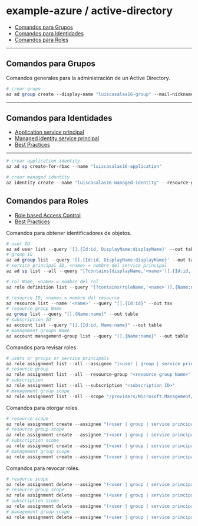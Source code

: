 # example-azure / active-directory

- [Comandos para Grupos](#comandos-para-grupos)
- [Comandos para Identidades](#comandos-para-identidades)
- [Comandos para Roles](#comandos-para-roles)

---

## Comandos para Grupos

Comandos generales para la administración de un Active Directory.

```powershell
# crear grupo
az ad group create --display-name "luiscasalas16-group" --mail-nickname "luiscasalas16-group" --description "luiscasalas16-group"
```

---

## Comandos para Identidades

- [Application service principal](https://learn.microsoft.com/en-us/azure/active-directory/develop/app-objects-and-service-principals)
- [Managed identity service principal](https://learn.microsoft.com/en-us/azure/active-directory/managed-identities-azure-resources/overview)
- [Best Practices](https://learn.microsoft.com/en-us/azure/active-directory/managed-identities-azure-resources/managed-identity-best-practice-recommendations)

---

```powershell
# crear application identity
az ad sp create-for-rbac --name "luiscasalas16-application"
```

```powershell
# crear managed identity
az identity create --name "luiscasalas16-managed-identity" --resource-group "luiscasalas16-resource-group"
```

## Comandos para Roles

- [Role based Access Control](https://learn.microsoft.com/en-us/azure/role-based-access-control/)
- [Best Practices](https://learn.microsoft.com/en-us/azure/role-based-access-control/best-practices)

Comandos para obtener identificadores de objetos.

```powershell
# user ID
az ad user list --query '[].{Id:id, DisplayName:displayName}' --out table
# group ID
az ad group list --query '[].{Id:id, DisplayName:displayName}' --out table
# service principal ID, <name> = nombre del service principal
az ad sp list --all --query "[?contains(displayName,'<name>')].{Id:id, DisplayName:displayName}" --out table

# rol Name, <name> = nombre del rol
az role definition list --query "[?contains(roleName,'<name>')].{Name:name, RoleName:roleName}" --out table

# resource ID, <name> = nombre del resource
az resource list --name '<name>' --query "[].{Id:id}" --out tsv
# resource group Name
az group list --query "[].{Name:name}" --out table
# subscription ID
az account list --query "[].{Id:id, Name:name}" --out table
# management groups Name
az account management-group list --query "[].{Name:name}" --out table
```

Comandos para revisar roles.

```powershell
# users or groups or service principals
az role assignment list --all --assignee "(<user | group | service principal) ID>"
# resource group
az role assignment list --all --resource-group "<resource group Name>"
# subscription
az role assignment list --all --subscription "<subscription ID>"
# management group scope
az role assignment list --all --scope "/providers/Microsoft.Management/managementGroups/<management group name>"
```

Comandos para otorgar roles.

```powershell
# resource scope
az role assignment create --assignee "(<user | group | service principal) ID>" --role "<role Name>" --scope "<resource ID>"
# resource group scope
az role assignment create --assignee "(<user | group | service principal) ID>" --role "<role Name>" --resource-group "<resource group Name>"
# subscription scope
az role assignment create --assignee "(<user | group | service principal) ID>" --role "<role Name>" --subscription "<subscription ID>"
# management group scope
az role assignment create --assignee "(<user | group | service principal) ID>" --role "<role Name>" --scope "/providers/Microsoft.Management/managementGroups/<management group Name>"
```

Comandos para revocar roles.

```powershell
# resource scope
az role assignment delete --assignee "(<user | group | service principal) ID>" --role "<role Name>" --scope "<resource ID>"
# resource group scope
az role assignment delete --assignee "(<user | group | service principal) ID>" --role "<role Name>" --resource-group "<resource group Name>"
# subscription scope
az role assignment delete --assignee "(<user | group | service principal) ID>" --role "<role Name>" --subscription "<subscription ID>"
# management group scope
az role assignment delete --assignee "(<user | group | service principal) ID>" --role "<role Name>" --scope "/providers/Microsoft.Management/managementGroups/<management group Name>"
```
